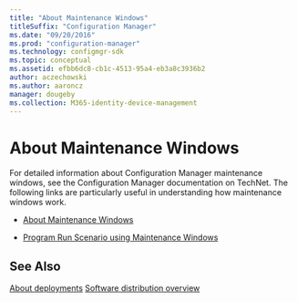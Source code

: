 ```yaml
---
title: "About Maintenance Windows"
titleSuffix: "Configuration Manager"
ms.date: "09/20/2016"
ms.prod: "configuration-manager"
ms.technology: configmgr-sdk
ms.topic: conceptual
ms.assetid: efbb6dc8-cb1c-4513-95a4-eb3a8c3936b2
author: aczechowski
ms.author: aaroncz
manager: dougeby
ms.collection: M365-identity-device-management
---
```

# About Maintenance Windows
For detailed information about Configuration Manager maintenance windows, see the Configuration Manager documentation on TechNet. The following links are particularly useful in understanding how maintenance windows work.  

-   [About Maintenance Windows](https://technet.microsoft.com/library/bb694295.aspx)  

-   [Program Run Scenario using Maintenance Windows](https://technet.microsoft.com/library/bb694197.aspx)  

## See Also  
 [About deployments](/sccm/develop/core/servers/configure/about-software-distribution-deployments)
 [Software distribution overview](/sccm/develop/core/servers/configure/software-distribution-overview)
